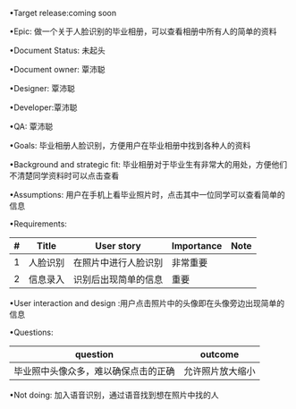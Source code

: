 •Target release:coming soon

•Epic: 做一个关于人脸识别的毕业相册，可以查看相册中所有人的简单的资料

•Document Status: 未起头

•Document owner: 覃沛聪

•Designer: 覃沛聪

•Developer:覃沛聪

•QA: 覃沛聪

•Goals: 毕业相册人脸识别，方便用户在毕业相册中找到各种人的资料

•Background and strategic fit: 毕业相册对于毕业生有非常大的用处，方便他们不清楚同学资料时可以点击查看

•Assumptions: 用户在手机上看毕业照片时，点击其中一位同学可以查看简单的信息

•Requirements: 

| # | Title | User story | Importance | Note |
| ------ | ------ | ------ | ------ | ------ |
| 1 |  人脸识别  | 在照片中进行人脸识别 | 非常重要 |   |
| 2| 信息录入 | 识别后出现简单的信息 | 重要 |   |

 •User interaction and design :用户点击照片中的头像即在头像旁边出现简单的信息
 
 •Questions: 
 
 | question | outcome |
 | ------ | ------ |
 | 毕业照中头像众多，难以确保点击的正确 | 允许照片放大缩小 |
 
•Not doing: 加入语音识别，通过语音找到想在照片中找的人
